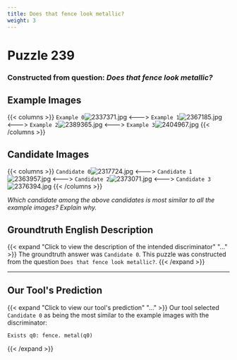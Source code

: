 ```yaml
---
title: Does that fence look metallic?
weight: 3
---
```


# Puzzle 239
### Constructed from question: _Does that fence look metallic?_


## Example Images
{{< columns >}}
`Example 0`![2337371.jpg](/gqa_images/2337371.jpg)
<--->
`Example 1`![2367185.jpg](/gqa_images/2367185.jpg)
<--->
`Example 2`![2389365.jpg](/gqa_images/2389365.jpg)
<--->
`Example 3`![2404967.jpg](/gqa_images/2404967.jpg)
{{< /columns >}}

## Candidate Images
{{< columns >}}
`Candidate 0`![2317724.jpg](/gqa_images/2317724.jpg)
<--->
`Candidate 1`![2363957.jpg](/gqa_images/2363957.jpg)
<--->
`Candidate 2`![2373071.jpg](/gqa_images/2373071.jpg)
<--->
`Candidate 3`![2376394.jpg](/gqa_images/2376394.jpg)
{{< /columns >}}

*Which candidate among the above candidates is most similar to all the example images? Explain why.*

## Groundtruth English Description

{{< expand "Click to view the description of the intended discriminator" "..." >}}
The groundtruth answer was `Candidate 0`. This puzzle was constructed from the question `Does that fence look metallic?`.
{{< /expand >}}

---

## Our Tool's Prediction

{{< expand "Click to view our tool's prediction" "..." >}}
Our tool selected `Candidate 0` as being the most similar to the example images with the discriminator:
```plaintext
Exists q0: fence. metal(q0)
```
{{< /expand >}}

